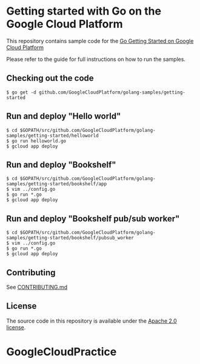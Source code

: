 # Getting started with Go on the Google Cloud Platform

This repository contains sample code for the [Go Getting Started on Google Cloud Platform][gogs]

Please refer to the guide for full instructions on how to run the samples.

## Checking out the code

    $ go get -d github.com/GoogleCloudPlatform/golang-samples/getting-started

## Run and deploy "Hello world"

    $ cd $GOPATH/src/github.com/GoogleCloudPlatform/golang-samples/getting-started/helloworld
    $ go run helloworld.go
    $ gcloud app deploy

## Run and deploy "Bookshelf"

    $ cd $GOPATH/src/github.com/GoogleCloudPlatform/golang-samples/getting-started/bookshelf/app
    $ vim ../config.go
    $ go run *.go
    $ gcloud app deploy

## Run and deploy "Bookshelf pub/sub worker"

    $ cd $GOPATH/src/github.com/GoogleCloudPlatform/golang-samples/getting-started/bookshelf/pubsub_worker
    $ vim ../config.go
    $ go run *.go
    $ gcloud app deploy

## Contributing

See [CONTRIBUTING.md](/CONTRIBUTING.md)

## License

The source code in this repository is available under the [Apache 2.0 license](/LICENSE).

[gogs]: https://cloud.google.com/go
# GoogleCloudPractice
